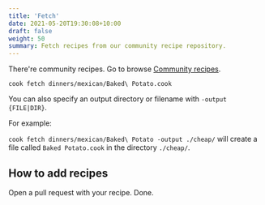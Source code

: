 ```yaml
---
title: 'Fetch'
date: 2021-05-20T19:30:08+10:00
draft: false
weight: 50
summary: Fetch recipes from our community recipe repository.
---
```


There're community recipes. Go to browse [Community recipes](https://github.com/Cooklang/recipes).

```
cook fetch dinners/mexican/Baked\ Potato.cook
```

You can also specify an output directory or filename with `-output {FILE|DIR}`.

For example:

`cook fetch dinners/mexican/Baked\ Potato -output ./cheap/` will create a file called `Baked Potato.cook` in the directory `./cheap/`.

## How to add recipes

Open a pull request with your recipe. Done.
